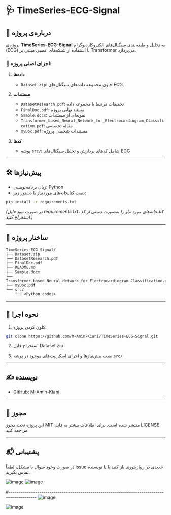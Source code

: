 # 🩺 TimeSeries-ECG-Signal

## 📌 درباره‌ی پروژه

پروژه‌ی **TimeSeries-ECG-Signal** به تحلیل و طبقه‌بندی سیگنال‌های الکتروکاردیوگرام (ECG) با استفاده از شبکه‌های عصبی مبتنی بر Transformer می‌پردازد.

### 🧩 اجزای اصلی پروژه:

1. **داده‌ها**  
   - `Dataset.zip`: حاوی مجموعه داده‌های سیگنال‌های ECG.

2. **مستندات**  
   - `DatasetResearch.pdf`: تحقیقات مرتبط با مجموعه داده  
   - `FinalDoc.pdf`: مستند نهایی پروژه  
   - `Sample.docx`: نمونه‌ای از مستندات  
   - `Transformer_based_Neural_Network_for_Electrocardiogram_Classification.pdf`: مقاله تخصصی  
   - `myDoc.pdf`: مستندات شخصی پروژه  

3. **کدها**  
   - پوشه `src/`: شامل کدهای پردازش و تحلیل سیگنال‌های ECG

---

## 🛠️ پیش‌نیازها

- زبان برنامه‌نویسی: Python
- نصب کتابخانه‌های موردنیاز با دستور زیر:

```bash
pip install -r requirements.txt
```

*(در صورت نبود فایل requirements.txt، کتابخانه‌های مورد نیاز را به‌صورت دستی از کد استخراج کنید.)*

---

## 📂 ساختار پروژه

```
TimeSeries-ECG-Signal/
├── Dataset.zip
├── DatasetResearch.pdf
├── FinalDoc.pdf
├── README.md
├── Sample.docx
├── Transformer_based_Neural_Network_for_Electrocardiogram_Classification.pdf
├── myDoc.pdf
└── src/
    └── <Python codes>
```

---

## 🚀 نحوه اجرا

1. کلون کردن پروژه:
```bash
git clone https://github.com/M-Amin-Kiani/TimeSeries-ECG-Signal.git
```

2. استخراج فایل Dataset.zip

3. نصب پیش‌نیازها و اجرای اسکریپت‌های موجود در پوشه `src/`

---

## ✍️ نویسنده

- GitHub: [M-Amin-Kiani](https://github.com/M-Amin-Kiani)

---

## 📄 مجوز

این پروژه تحت مجوز MIT منتشر شده است. برای اطلاعات بیشتر به فایل LICENSE مراجعه کنید.

---

## 📬 پشتیبانی

در صورت وجود سوال یا مشکل، لطفاً issue جدیدی در ریپازیتوری باز کنید یا با نویسنده تماس بگیرید.

![image](https://github.com/user-attachments/assets/f7ed2ce8-cdb4-4776-ada7-11715755af6f)
![image](https://github.com/user-attachments/assets/83d5b3a1-bc4a-4c8c-9e9a-1f2939533199)

#-------------------------------------------------------------------------------------------
![image](https://github.com/user-attachments/assets/1acb705c-41dd-4f08-bc47-95a4b90c705a)

![image](https://github.com/user-attachments/assets/8f72f343-b6df-40f7-8639-d602cd27295e)
